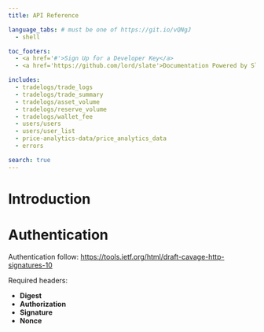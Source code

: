 ```yaml
---
title: API Reference

language_tabs: # must be one of https://git.io/vQNgJ
  - shell

toc_footers:
  - <a href='#'>Sign Up for a Developer Key</a>
  - <a href='https://github.com/lord/slate'>Documentation Powered by Slate</a>

includes:
  - tradelogs/trade_logs
  - tradelogs/trade_summary
  - tradelogs/asset_volume
  - tradelogs/reserve_volume
  - tradelogs/wallet_fee
  - users/users
  - users/user_list
  - price-analytics-data/price_analytics_data
  - errors

search: true
---
```


# Introduction


# Authentication
Authentication follow: https://tools.ietf.org/html/draft-cavage-http-signatures-10

Required headers:

- **Digest**
- **Authorization**
- **Signature**
- **Nonce**

